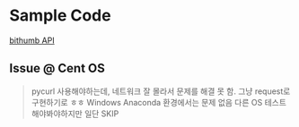 # Sample Code 

[bithumb API](https://www.bithumb.com/u1/US127)

## Issue @ Cent OS
> pycurl 사용해야하는데, 네트워크 잘 몰라서 문제를 해결 못 함.
> 그냥 request로 구현하기로 ㅎㅎ
> Windows Anaconda 환경에서는 문제 없음
> 다른 OS 테스트 해야봐야하지만 일단 SKIP

